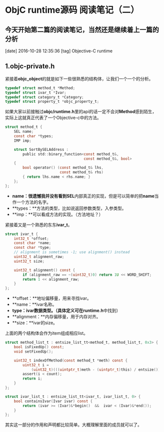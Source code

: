 # ObjC runtime源码 阅读笔记（二）
今天开始第二篇的阅读笔记，当然还是继续着上一篇的分析
-------
[date] 2016-10-28 12:35:36
[tag] Objective-C runtime
## 1.objc-private.h
紧接着**objc_object**的就是如下一些很熟悉的结构体，让我们一个一个的分析。

```c
typedef struct method_t *Method;
typedef struct ivar_t *Ivar;
typedef struct category_t *Category;
typedef struct property_t *objc_property_t;
```
如果大家以前接触过**objc/runtime.h**里的api的话一定不会对**Method**感到陌生，实际上这就真正代表了一个Objective-c中的方法。

```c
struct method_t {
    SEL name;
    const char *types;
    IMP imp;

    struct SortBySELAddress :
        public std::binary_function<const method_t&,
                                    const method_t&, bool>
    {
        bool operator() (const method_t& lhs,
                         const method_t& rhs)
        { return lhs.name < rhs.name; }
    };
};
```
* **name：**很遗憾我并没有看到**SEL**内部真正的实现，但是可以简单的把**name**当作一个方法的名字。
* **types：**方法的类型，比如说返回参数类型，入参类型。
* **imp：**可以看成方法的实现。（方法地址？）

紧接着又是一个熟悉的东东**ivar_t**。
```c
struct ivar_t {
    int32_t *offset;
    const char *name;
    const char *type;
    // alignment is sometimes -1; use alignment() instead
    uint32_t alignment_raw;
    uint32_t size;

    uint32_t alignment() const {
        if (alignment_raw == ~(uint32_t)0) return 1U << WORD_SHIFT;
        return 1 << alignment_raw;
    }
};
```
* **offset：**地址偏移量，用来寻找ivar。
* **name：**ivar名称。
* **type：**ivar数据类型。（具体定义可在**runtime.h**中找到）
* **alignment：**内存偏移量，用于内存对齐。
* **size：**ivar的size。

上面的两个结构体会作为item组成相应list。

```c
struct method_list_t : entsize_list_tt<method_t, method_list_t, 0x3> {
    bool isFixedUp() const;
    void setFixedUp();

    uint32_t indexOfMethod(const method_t *meth) const {
        uint32_t i = 
            (uint32_t)(((uintptr_t)meth - (uintptr_t)this) / entsize());
        assert(i < count);
        return i;
    }
};

struct ivar_list_t : entsize_list_tt<ivar_t, ivar_list_t, 0> {
    bool containsIvar(Ivar ivar) const {
        return (ivar >= (Ivar)&*begin()  &&  ivar < (Ivar)&*end());
    }
};
```
其实这一部分的作用和声明都比较简单。大概理解里面的成员就可以了。


